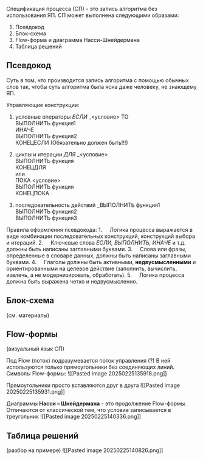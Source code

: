 Спецификация процесса (СП) - это запись алгоритма без использования ЯП. СП может выполнена следующими образами:
1. Псевдокод
2. Блок-схема
3. Flow-форма и диаграмма Насси-Шнейдермана
4. Таблица решений

## Псевдокод

Суть в том, что производится запись алгоритма с помощью обычных слов так, чтобы суть алгоритма была ясна даже человеку, не знающему ЯП.

Управляющие конструкции: 
1. условные операторы
	_ЕСЛИ_ _<условие> ТО  
	ВЫПОЛНИТЬ функция1  
	ИНАЧЕ  
	ВЫПОЛНИТЬ функция2  
	КОНЕЦЕСЛИ (Обязательно должен быть!!!)

2. циклы и итерации
	_ДЛЯ_ _<условие>  
	ВЫПОЛНИТЬ функция  
	КОНЕЦДЛЯ  
или  
	ПОКА <условие>  
	ВЫПОЛНИТЬ функция  
	КОНЕЦПОКА

3. последовательность действий
	_ВЫПОЛНИТЬ функция1  
	ВЫПОЛНИТЬ функция2  
	ВЫПОЛНИТЬ функция3

Правила оформления псевдокода:
1.     Логика процесса выражается в виде комбинации последовательных конструкций, конструкций выбора и итераций.
2.     Ключевые слова _ЕСЛИ, ВЫПОЛНИТЬ, ИНАЧЕ_ и т.д. должны быть написаны заглавными буквами.
3.     Слова или фразы, определенные в словаре данных, должны быть написаны заглавными буквами.
4.     Глаголы должны быть активными, **недвусмысленными** и ориентированными на целевое действие (заполнить, вычислить, извлечь, а не модернизировать, обработать).
5.     Логика процесса должна быть выражена четко и недвусмысленно.
## Блок-схема
(см. материалы)

## Flow-формы
(визуальный язык СП)

Под Flow (поток) подразумевается поток управления (?)
В ней используются только прямоугольники без соединяющих линий. 
Символы Flow-формы:
![[Pasted image 20250225135918.png]]

Прямоугольники просто вставляются друг в друга
![[Pasted image 20250225135931.png]]

Диаграммы **Насси – Шнейдермана** - это продолжение Flow-формы. Отличаются от классической тем, что условие записывается в треугольник
![[Pasted image 20250225140336.png]]

## Таблица решений
(разбор на примере)
![[Pasted image 20250225140826.png]]